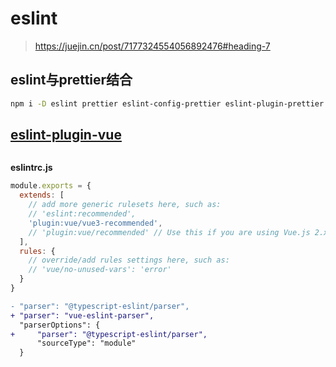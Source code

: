 # 	eslint

> https://juejin.cn/post/7177324554056892476#heading-7

## eslint与prettier结合

```sh
npm i -D eslint prettier eslint-config-prettier eslint-plugin-prettier
```

## [eslint-plugin-vue](https://github.com/vuejs/eslint-plugin-vue)

```

```

**eslintrc.js**

```js
module.exports = {
  extends: [
    // add more generic rulesets here, such as:
    // 'eslint:recommended',
    'plugin:vue/vue3-recommended',
    // 'plugin:vue/recommended' // Use this if you are using Vue.js 2.x.
  ],
  rules: {
    // override/add rules settings here, such as:
    // 'vue/no-unused-vars': 'error'
  }
}

```

```diff
- "parser": "@typescript-eslint/parser",
+ "parser": "vue-eslint-parser",
  "parserOptions": {
+     "parser": "@typescript-eslint/parser",
      "sourceType": "module"
  }
```

